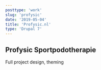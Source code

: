 ```yaml
---
posttype: 'work'
slug: 'profysic'
date: '2019-05-04'
title: 'Profysic.nl'
type: 'Drupal 7'
---
```


## Profysic Sportpodotherapie

Full project design, theming
